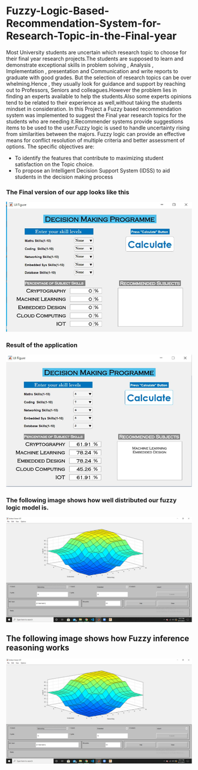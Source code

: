 # Fuzzy-Logic-Based-Recommendation-System-for-Research-Topic-in-the-Final-year
Most University students are uncertain which research topic to choose for their final year research projects.The students are supposed to learn and demonstrate exceptional skills in problem solving , Analysis , Implementation , presentation and Communication and write reports to graduate with good grades. But the selection of research topics can be over whelming.Hence , they usually look for guidance and support by reaching out to Professors, Seniors and colleagues.However the problem lies in finding an experts available to help the students.Also some experts opinions tend to be related to their experience as well,without taking the students mindset in consideration. In this Project a Fuzzy based recommendation system was implemented to suggest the Final year research topics for the students who are needing it.Recommender systems provide suggestions items to be used to the user.Fuzzy logic is used to handle uncertainty rising from similarities between the majors. Fuzzy logic can provide an effective means for conflict resolution of multiple criteria and better assessment of options. The specific objectives are: 
       
  * To identify the features that contribute to maximizing student satisfaction on the Topic choice. 
  * To propose an Intelligent Decision Support System (IDSS) to aid students in the decision making process
                 
 ### The Final version of our app looks like this 

 ![top](https://github.com/Karikaranvetti/Fuzzy-Logic-Based-Recommendation-System-for-Research-Topic-in-the-Final-year/blob/main/doc/result1.jpeg)
 
  ### Result of the application  

 ![top](https://github.com/Karikaranvetti/Fuzzy-Logic-Based-Recommendation-System-for-Research-Topic-in-the-Final-year/blob/main/doc/result2.jpeg)
 
  
  ### The following image shows how well distributed our fuzzy logic model is.   

 ![top](https://github.com/Karikaranvetti/Fuzzy-Logic-Based-Recommendation-System-for-Research-Topic-in-the-Final-year/blob/main/doc/result3.jpeg)
 
  ## The following image shows how  Fuzzy inference reasoning works   

 ![top](https://github.com/Karikaranvetti/Fuzzy-Logic-Based-Recommendation-System-for-Research-Topic-in-the-Final-year/blob/main/doc/result3.jpeg)


